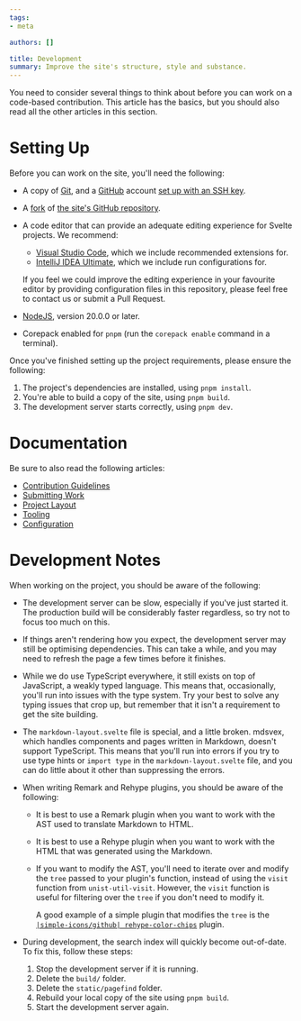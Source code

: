 ```yaml
---
tags:
- meta

authors: []

title: Development
summary: Improve the site's structure, style and substance.
---
```


<script lang="ts">
  import { Folder, File } from "lucide-svelte";
</script>

You need to consider several things to think about before you can work on a code-based contribution.
This article has the basics, but you should also read all the other articles in this section.

<!--more-->

# Setting Up

Before you can work on the site, you'll need the following:

- A copy of [Git](https://git-scm.com/), and a [GitHub](https://github.com/) account
  [set up with an SSH key](https://docs.github.com/en/authentication/connecting-to-github-with-ssh).

- A [fork](https://docs.github.com/en/pull-requests/collaborating-with-pull-requests/working-with-forks/fork-a-repo)
  of [the site's GitHub repository](https://github.com/cmc-discord/site).

- A code editor that can provide an adequate editing experience for Svelte projects.
  We recommend:

    - [Visual Studio Code](https://code.visualstudio.com/), which we include recommended extensions for.
    - [IntelliJ IDEA Ultimate](https://www.jetbrains.com/idea/), which we include run configurations for.

  If you feel we could improve the editing experience in your favourite editor by providing configuration files in
  this repository, please feel free to contact us or submit a Pull Request.

- [NodeJS](https://nodejs.org/), version 20.0.0 or later.
- Corepack enabled for `pnpm` (run the `corepack enable` command in a terminal).

Once you've finished setting up the project requirements, please ensure the following:

1. The project's dependencies are installed, using `pnpm install`.
2. You're able to build a copy of the site, using `pnpm build`.
3. The development server starts correctly, using `pnpm dev`.

# Documentation

Be sure to also read the following articles:

- [Contribution Guidelines](/a/meta/contributing/guidelines)
- [Submitting Work](/a/meta/contributing/submission)
- [Project Layout](/a/meta/contributing/project-layout)
- [Tooling](/a/meta/contributing/tooling)
- [Configuration](/a/meta/contributing/configuration)

# Development Notes

When working on the project, you should be aware of the following:

- The development server can be slow, especially if you've just started it.
  The production build will be considerably faster regardless, so try not to focus too much on this.
- If things aren't rendering how you expect, the development server may still be optimising dependencies.
  This can take a while, and you may need to refresh the page a few times before it finishes.
- While we do use TypeScript everywhere, it still exists on top of JavaScript, a weakly typed language.
  This means that, occasionally, you'll run into issues with the type system.
  Try your best to solve any typing issues that crop up, but remember that it isn't a requirement to get the site
  building.
- The `markdown-layout.svelte` file is special, and a little broken.
  mdsvex, which handles components and pages written in Markdown, doesn't support TypeScript.
  This means that you'll run into errors if you try to use type hints or `import type` in the `markdown-layout.svelte`
  file, and you can do little about it other than suppressing the errors.

- When writing Remark and Rehype plugins, you should be aware of the following:

  - It is best to use a Remark plugin when you want to work with the AST used to translate Markdown to HTML.
  - It is best to use a Rehype plugin when you want to work with the HTML that was generated using the Markdown.
  - If you want to modify the AST, you'll need to iterate over and modify the `tree` passed to your plugin's function,
    instead of using the `visit` function from `unist-util-visit`.
    However, the `visit` function is useful for filtering over the `tree` if you don't need to modify it.

    A good example of a simple plugin that modifies the `tree` is the
    [`|simple-icons/github| rehype-color-chips`](https://github.com/shreshthmohan/rehype-color-chips/blob/main/src/index.ts#L10)
    plugin.

- During development, the search index will quickly become out-of-date.
  To fix this, follow these steps:

    1. Stop the development server if it is running.
    2. Delete the `build/` folder.
    3. Delete the `static/pagefind` folder.
    4. Rebuild your local copy of the site using `pnpm build`.
    5. Start the development server again.
